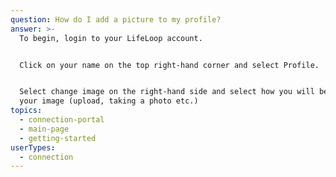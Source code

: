 ```yaml
---
question: How do I add a picture to my profile?
answer: >-
  To begin, login to your LifeLoop account. 


  Click on your name on the top right-hand corner and select Profile. 


  Select change image on the right-hand side and select how you will be adding
  your image (upload, taking a photo etc.)
topics:
  - connection-portal
  - main-page
  - getting-started
userTypes:
  - connection
---
```

